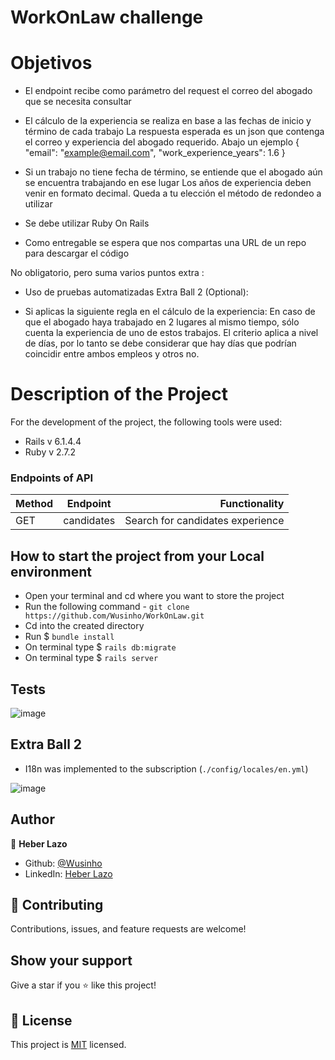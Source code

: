 # WorkOnLaw challenge

# Objetivos

- El endpoint recibe como parámetro del request el correo del abogado que se necesita consultar

- El cálculo de la experiencia se realiza en base a las fechas de inicio y término de cada trabajo
  La respuesta esperada es un json que contenga el correo y experiencia del abogado requerido. Abajo un ejemplo
  {
  "email": "example@email.com",
  "work_experience_years": 1.6
  }

- Si un trabajo no tiene fecha de término, se entiende que el abogado aún se encuentra trabajando en ese lugar
  Los años de experiencia deben venir en formato decimal. Queda a tu elección el método de redondeo a utilizar
- Se debe utilizar Ruby On Rails
- Como entregable se espera que nos compartas una URL de un repo para descargar el código

No obligatorio, pero suma varios puntos extra :

- Uso de pruebas automatizadas
  Extra Ball 2 (Optional):

- Si aplicas la siguiente regla en el cálculo de la experiencia: En caso de que el abogado haya trabajado en 2 lugares al mismo tiempo, sólo cuenta la experiencia de uno de estos trabajos. El criterio aplica a nivel de días, por lo tanto se debe considerar que hay días que podrían coincidir entre ambos empleos y otros no.

# Description of the Project

For the development of the project, the following tools were used:

- Rails v 6.1.4.4
- Ruby v 2.7.2

### **Endpoints of API**

| Method | Endpoint   |                    Functionality |
| ------ | ---------- | -------------------------------: |
| GET    | candidates | Search for candidates experience |

## How to start the project from your Local environment

- Open your terminal and cd where you want to store the project
- Run the following command - `git clone https://github.com/Wusinho/WorkOnLaw.git`
- Cd into the created directory
- Run $ `bundle install`
- On terminal type $ `rails db:migrate`
- On terminal type $ `rails server`

## Tests

![image](./app/assets/images/rspec.png)

## Extra Ball 2

- I18n was implemented to the subscription (`./config/locales/en.yml`)

![image](./app/assets/images/I18n.png)

## Author

👤 **Heber Lazo**

- Github: [@Wusinho](https://github.com/Wusinho)
- LinkedIn: [Heber Lazo](https://www.linkedin.com/in/heber-lazo-benza-523266133/)

## 🤝 Contributing

Contributions, issues, and feature requests are welcome!

## Show your support

Give a star if you :star: like this project!

## 📝 License

This project is [MIT](LICENSE) licensed.
